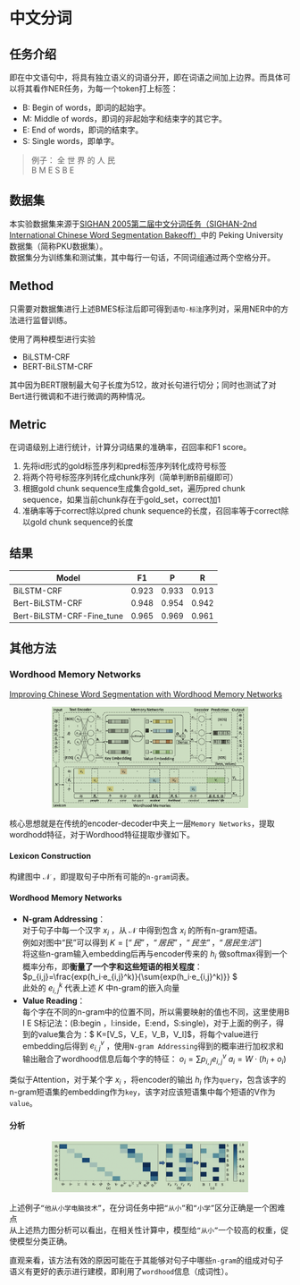 # 中文分词

## 任务介绍   

即在中文语句中，将具有独立语义的词语分开，即在词语之间加上边界。而具体可以将其看作NER任务，为每一个token打上标签：
- B: Begin of words，即词的起始字。
- M: Middle of words，即词的非起始字和结束字的其它字。
- E: End of words，即词的结束字。
- S: Single words，即单字。
> 例子：
全 世 界 的 人 民    
B  M  E  S  B  E   


## 数据集   

本实验数据集来源于[SIGHAN 2005第二届中文分词任务（SIGHAN-2nd International Chinese Word Segmentation Bakeoff）](https://aclanthology.org/I05-3017.pdf)中的 Peking University 数据集（简称PKU数据集）。     
数据集分为训练集和测试集，其中每行一句话，不同词组通过两个空格分开。

## Method   

只需要对数据集进行上述BMES标注后即可得到`语句-标注`序列对，采用NER中的方法进行监督训练。

使用了两种模型进行实验
- BiLSTM-CRF  
- BERT-BiLSTM-CRF

其中因为BERT限制最大句子长度为512，故对长句进行切分；同时也测试了对Bert进行微调和不进行微调的两种情况。

## Metric   

在词语级别上进行统计，计算分词结果的准确率，召回率和F1 score。
1. 先将id形式的gold标签序列和pred标签序列转化成符号标签
2. 将两个符号标签序列转化成chunk序列（简单判断B前缀即可）
3. 根据gold chunk sequence生成集合gold_set，遍历pred chunk sequence，如果当前chunk存在于gold_set，correct加1
4. 准确率等于correct除以pred chunk sequence的长度，召回率等于correct除以gold chunk sequence的长度

## 结果

|Model|F1|P|R|
|-|-|-|-|
|BiLSTM-CRF|0.923|0.933|0.913|
|Bert-BiLSTM-CRF|0.948|0.954|0.942|
|Bert-BiLSTM-CRF-Fine_tune|0.965|0.969|0.961|

## 其他方法  

### Wordhood Memory Networks  

[Improving Chinese Word Segmentation with Wordhood Memory Networks](https://aclanthology.org/2020.acl-main.734/)

<div align="center">
<img src=./note_figures/wordhood_memory.png width=70% />
</div>

核心思想就是在传统的encoder-decoder中夹上一层`Memory Networks`，提取wordhodd特征，对于Wordhood特征提取步骤如下。  

#### Lexicon Construction  
 
构建图中 $\mathcal{N}$ ，即提取句子中所有可能的`n-gram`词表。  

#### Wordhood Memory Networks 

- **N-gram Addressing**：   
  对于句子中每一个汉字 $x_i$ ，从 $\mathcal{N}$ 中得到包含 $x_i$ 的所有n-gram短语。   
  例如对图中“民”可以得到  $K=[“民”，“居民”，“民生”，“居民生活”]$    
  将这些n-gram输入embedding后再与encoder传来的 $h_i$ 做softmax得到一个概率分布，即**衡量了一个字和这些短语的相关程度**：    
  $p_{i,j}=\frac{exp(h_i·e_{i,j}^k)}{\sum{exp(h_i·e_{i,j}^k)}} $   
  此处的 $e_{i,j}^k$ 代表上述 $K$ 中n-gram的嵌入向量   
- **Value Reading**：      
  每个字在不同的n-gram中的位置不同，所以需要映射的值也不同，这里使用B I E S标记法：(B:begin ，I:inside，E:end，S:single)，对于上面的例子，得到的value集合为：$ K=[V_S，V_E，V_B，V_I]$，将每个value进行embedding后得到 $e_{i,j}^v$ ，使用`N-gram Addressing`得到的概率进行加权求和输出融合了wordhood信息后每个字的特征：
  $o_i=\sum p_{i,j}e_{i,j}^v$
  $a_i=W·(h_i+o_i)$

类似于Attention，对于某个字 $x_i$ ，将encoder的输出 $h_i$ 作为`query`，包含该字的n-gram短语集的embedding作为`key`，该字对应该短语集中每个短语的V作为`value`。   
#### 分析     

<div align="center">
<img src=./note_figures/heatmap.png width=70% />
</div>

上述例子`“他从小学电脑技术”`，在分词任务中把`“从小”`和`“小学”`区分正确是一个困难点     
从上述热力图分析可以看出，在相关性计算中，模型给`“从小”`一个较高的权重，促使模型分类正确。   

直观来看，该方法有效的原因可能在于其能够对句子中哪些`n-gram`的组成对句子语义有更好的表示进行建模，即利用了`wordhood`信息（成词性）。    



